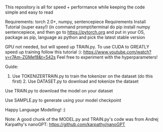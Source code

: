 This repository is all for speed + performance while keeping the code simple and easy to read

Requirements:
torch 2.0+, numpy, sentencepiece 
Requirements Install Tutorial (super easy!)
(in command prompt/terminal do pip install numpy sentencepiece, and then go to https://pytorch.org and put in your OS, package as pip, language as python and pick the latest stable version

GPU not needed, but will speed up TRAIN.py. 
To use CUDA to GREATLY speed up training follow this tutorial :): https://www.youtube.com/watch?v=r7Am-ZGMef8&t=542s
Feel free to experiment with the hyperparameters!

Guide:
1. Use TOKENIZERTRAIN.py to train the tokenizer on the dataset (do this first) 2. Use DATASET.py to download and tokenize the dataset

Use TRAIN.py to download the model on your dataset

Use SAMPLE.py to generate using your model checkpoint

Happy Language Modelling! :)

Note: A good chunk of the MODEL.py and TRAIN.py's code was from Andrej Karpathy's nanoGPT: https://github.com/karpathy/nanoGPT
